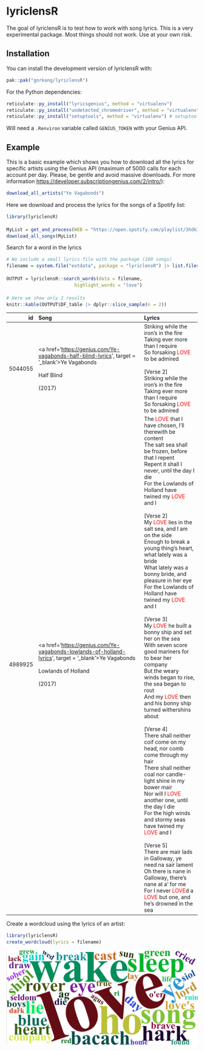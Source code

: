 
<!-- README.md is generated from README.Rmd. Please edit that file -->

# lyriclensR

<!-- badges: start -->

<!-- badges: end -->

The goal of lyriclensR is to test how to work with song lyrics. This is
a very experimental package. Most things should not work. Use at your
own risk.

## Installation

You can install the development version of lyriclensR with:

``` r
pak::pak("gorkang/lyriclensR")
```

For the Python dependencies:

``` r
reticulate::py_install("lyricsgenius", method = "virtualenv")
reticulate::py_install("undetected_chromedriver", method = "virtualenv")
reticulate::py_install("setuptools", method = "virtualenv") # setuptools includes distutils
```

Will need a `.Renviron` variable called `GENIUS_TOKEN` with your Genius
API.

## Example

This is a basic example which shows you how to download all the lyrics
for specific artists using the Genius API (maximum of 5000 calls for
each account per day. Please, be gentle and avoid massive downloads. For
more information <https://developer.subscriptiongenius.com/2/intro/>):

``` r
download_all_artists("Ye Vagabonds")
```

Here we download and process the lyrics for the songs of a Spotify list:

``` r
library(lyriclensR)

MyList = get_and_process(WEB = "https://open.spotify.com/playlist/3hdkI3sIYMAPTz2aXNgXt4")
download_all_songs(MyList)
```

Search for a word in the lyrics

``` r
# We include a small lyrics file with the package (100 songs)
filename = system.file("extdata", package = "lyriclensR") |> list.files(full.names = TRUE)

OUTPUT = lyriclensR::search_words(data = filename, 
                         highlight_words = "love")

# Here we show only 2 results
knitr::kable(OUTPUT$DF_table |> dplyr::slice_sample(n = 2))
```

| id | Song | Lyrics |
|---:|:---|:---|
| 5044055 | \<a href=‘<https://genius.com/Ye-vagabonds-half-blind-lyrics>’, target = ’\_blank’\>Ye Vagabonds<BR><BR>Half Blind<BR><BR>(2017)</a> | Striking while the iron’s in the fire<br>Taking ever more than I require<br>So forsaking <a style = "color:red">LOVE</a> to be admired<br><br>\[Verse 2\]<br>Striking while the iron’s in the fire<br>Taking ever more than I require<br>So forsaking <a style = "color:red">LOVE</a> to be admired |
| 4989925 | \<a href=‘<https://genius.com/Ye-vagabonds-lowlands-of-holland-lyrics>’, target = ’\_blank’\>Ye Vagabonds<BR><BR>Lowlands of Holland<BR><BR>(2017)</a> | The <a style = "color:red">LOVE</a> that I have chosen, I’ll therewith be content<br>The salt sea shall be frozen, before that I repent<br>Repent it shall I never, until the day I die<br>For the Lowlands of Holland have twined my <a style = "color:red">LOVE</a> and I<br><br>\[Verse 2\]<br>My <a style = "color:red">LOVE</a> lies in the salt sea, and I am on the side<br>Enough to break a young thing’s heart, what lately was a bride<br>What lately was a bonny bride, and pleasure in her eye<br>For the Lowlands of Holland have twined my <a style = "color:red">LOVE</a> and I<br><br>\[Verse 3\]<br>My <a style = "color:red">LOVE</a> he built a bonny ship and set her on the sea<br>With seven score good mariners for to bear her company<br>But the weary winds began to rise, the sea began to rout<br>And my <a style = "color:red">LOVE</a> then and his bonny ship turned withershins about<br><br>\[Verse 4\]<br>There shall neither coif come on my head, nor comb come through my hair<br>There shall neither coal nor candle-light shine in my bower mair<br>Nor will I <a style = "color:red">LOVE</a> another one, until the day I die<br>For the high winds and stormy seas have twined my <a style = "color:red">LOVE</a> and I<br><br>\[Verse 5\]<br>There are mair lads in Galloway, ye need na sair lament<br>Oh there is nane in Galloway, there’s nane at a’ for me<br>For I never <a style = "color:red">LOVE</a>d a <a style = "color:red">LOVE</a> but one, and he’s drowned in the sea |

Create a wordcloud using the lyrics of an artist:

``` r
library(lyriclensR)
create_wordcloud(lyrics = filename)
```

![](man/figures/wordcloud.png)
